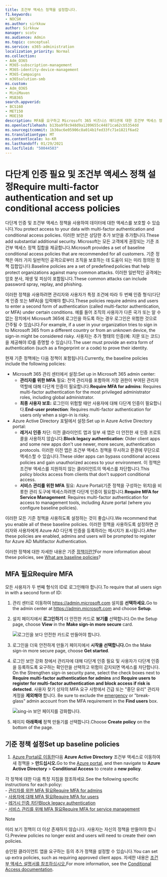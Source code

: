 ```yaml
---
title: 조건부 액세스 정책을 설정합니다.
f1.keywords:
- NOCSH
ms.author: sirkkuw
author: Sirkkuw
manager: scotv
ms.audience: Admin
ms.topic: conceptual
ms.service: o365-administration
localization_priority: Normal
ms.collection:
- Adm_O365
- M365-subscription-management
- M365-identity-device-management
- M365-Campaigns
- m365solution-smb
ms.custom:
- Adm_O365
- MiniMaven
- MSB365
search.appverid:
- BCS160
- MET150
- MOE150
description: MFA를 요구하고 Microsoft 365 비즈니스 에디션에 대한 조건부 액세스 정책을 설정하는 방법을 배워야 합니다.
ms.openlocfilehash: b13ba9f8c948d9a1209655c44871ca62cb5354dd
ms.sourcegitcommit: 1b30ac6e05906c8a014b1fed33fc71e1821f6ad2
ms.translationtype: MT
ms.contentlocale: ko-KR
ms.lasthandoff: 01/29/2021
ms.locfileid: "50044503"
---
```

# <a name="require-multi-factor-authentication-and-set-up-conditional-access-policies"></a><span data-ttu-id="5cd68-103">다단계 인증 필요 및 조건부 액세스 정책 설정</span><span class="sxs-lookup"><span data-stu-id="5cd68-103">Require multi-factor authentication and set up conditional access policies</span></span>

<span data-ttu-id="5cd68-104">다단계 인증 및 조건부 액세스 정책을 사용하여 데이터에 대한 액세스를 보호할 수 있습니다.</span><span class="sxs-lookup"><span data-stu-id="5cd68-104">You protect access to your data with multi-factor authentication and conditional access policies.</span></span> <span data-ttu-id="5cd68-105">이러한 보안은 상당한 추가 보안을 추가합니다.</span><span class="sxs-lookup"><span data-stu-id="5cd68-105">These add substantial additional security.</span></span> <span data-ttu-id="5cd68-106">Microsoft는 모든 고객에게 권장되는 기준 조건부 액세스 정책 집합을 제공합니다.</span><span class="sxs-lookup"><span data-stu-id="5cd68-106">Microsoft provides a set of baseline conditional access policies that are recommended for all customers.</span></span> <span data-ttu-id="5cd68-107">기준 정책은 여러 가지 일반적인 공격으로부터 조직을 보호하는 데 도움이 되는 미리 정의된 정책 집합입니다.</span><span class="sxs-lookup"><span data-stu-id="5cd68-107">Baseline policies are a set of predefined policies that help protect organizations against many common attacks.</span></span> <span data-ttu-id="5cd68-108">이러한 일반적인 공격에는 암호 분사, 재생 및 피싱이 포함됩니다.</span><span class="sxs-lookup"><span data-stu-id="5cd68-108">These common attacks can include password spray, replay, and phishing.</span></span>

<span data-ttu-id="5cd68-109">이러한 정책을 사용하려면 관리자와 사용자가 특정 조건에 따라 두 번째 인증 형식(다단계 인증 또는 MFA)을 입력해야 합니다.</span><span class="sxs-lookup"><span data-stu-id="5cd68-109">These policies require admins and users to enter a second form of authentication (called multi-factor authentication, or MFA) under certain conditions.</span></span> <span data-ttu-id="5cd68-110">예를 들어 조직의 사용자가 다른 국가 또는 알 수 없는 장치에서 Microsoft 365에 로그인을 하도록 하는 경우 로그인은 위험한 것으로 간주될 수 있습니다.</span><span class="sxs-lookup"><span data-stu-id="5cd68-110">For example, if a user in your organization tries to sign in to Microsoft 365 from a different country or from an unknown device, the sign-in might be considered risky.</span></span> <span data-ttu-id="5cd68-111">사용자는 추가 형태의 인증(예: 지문 또는 코드)을 제공해야 ID를 증명할 수 있습니다.</span><span class="sxs-lookup"><span data-stu-id="5cd68-111">The user must provide an extra form of authentication (such as a fingerprint or a code) to prove their identity.</span></span>

<span data-ttu-id="5cd68-112">현재 기준 정책에는 다음 정책이 포함됩니다.</span><span class="sxs-lookup"><span data-stu-id="5cd68-112">Currently, the baseline policies include the following policies:</span></span>

- <span data-ttu-id="5cd68-113">Microsoft 365 관리 센터에서 설정:</span><span class="sxs-lookup"><span data-stu-id="5cd68-113">Set up in Microsoft 365 admin center:</span></span>
  - <span data-ttu-id="5cd68-114">**관리자를 위한 MFA** 필요: 전역 관리자를 포함하여 가장 권한이 부여된 관리자 역할에 대해 다단계 인증이 필요합니다.</span><span class="sxs-lookup"><span data-stu-id="5cd68-114">**Require MFA for admins**: Requires multi-factor authentication for the most privileged administrator roles, including global administrator.</span></span>
  - <span data-ttu-id="5cd68-115">**최종 사용자 보호:** 로그인이 위험할 때만 사용자에 대해 다단계 인증이 필요합니다.</span><span class="sxs-lookup"><span data-stu-id="5cd68-115">**End-user protection**: Requires multi-factor authentication for users only when a sign-in is risky.</span></span> 
- <span data-ttu-id="5cd68-116">Azure Active Directory 포털에서 설정:</span><span class="sxs-lookup"><span data-stu-id="5cd68-116">Set up in Azure Active Directory portal:</span></span>
  - <span data-ttu-id="5cd68-117">**레거시 인증** 차단: 이전 클라이언트 앱과 일부 새 앱은 더 안전한 새 인증 프로토콜을 사용하지 않습니다.</span><span class="sxs-lookup"><span data-stu-id="5cd68-117">**Block legacy authentication**: Older client apps and some new apps don't use newer, more secure, authentication protocols.</span></span> <span data-ttu-id="5cd68-118">이러한 이전 앱은 조건부 액세스 정책을 무시하고 환경에 무단으로 액세스할 수 있습니다.</span><span class="sxs-lookup"><span data-stu-id="5cd68-118">These older apps can bypass conditional access policies and gain unauthorized access to your environment.</span></span> <span data-ttu-id="5cd68-119">이 정책은 조건부 액세스를 지원하지 않는 클라이언트의 액세스를 차단합니다.</span><span class="sxs-lookup"><span data-stu-id="5cd68-119">This policy blocks access from clients that don't support conditional access.</span></span> 
  - <span data-ttu-id="5cd68-120">**서비스 관리를 위한 MFA** 필요: Azure Portal(기준 정책을 구성하는 위치)을 비롯한 관리 도구에 액세스하려면 다단계 인증이 필요합니다.</span><span class="sxs-lookup"><span data-stu-id="5cd68-120">**Require MFA for Service Management**: Requires multi-factor authentication for access to management tools, including Azure portal (where you configure baseline policies).</span></span>

<span data-ttu-id="5cd68-121">이러한 모든 기준 정책을 사용하도록 설정하는 것이 좋습니다.</span><span class="sxs-lookup"><span data-stu-id="5cd68-121">We recommend that you enable all of these baseline policies.</span></span> <span data-ttu-id="5cd68-122">이러한 정책을 사용하도록 설정하면 관리자와 사용자에게 Azure AD 다단계 인증을 등록하라는 메시지가 표시됩니다.</span><span class="sxs-lookup"><span data-stu-id="5cd68-122">After these policies are enabled, admins and users will be prompted to register for Azure AD Multifactor Authentication.</span></span>

<span data-ttu-id="5cd68-123">이러한 정책에 대한 자세한 내용은 기준 [정책이란?](https://docs.microsoft.com/azure/active-directory/conditional-access/concept-baseline-protection)</span><span class="sxs-lookup"><span data-stu-id="5cd68-123">For more information about these policies, see [What are baseline policies](https://docs.microsoft.com/azure/active-directory/conditional-access/concept-baseline-protection)?</span></span>

## <a name="require-mfa"></a><span data-ttu-id="5cd68-124">MFA 필요</span><span class="sxs-lookup"><span data-stu-id="5cd68-124">Require MFA</span></span>

<span data-ttu-id="5cd68-125">모든 사용자가 두 번째 형식의 ID로 로그인해야 합니다.</span><span class="sxs-lookup"><span data-stu-id="5cd68-125">To require that all users sign in with a second form of ID:</span></span>

1. <span data-ttu-id="5cd68-126">관리 센터로 이동하여 <a href="https://go.microsoft.com/fwlink/p/?linkid=837890" target="_blank">https://admin.microsoft.com</a> 설치를 **선택하세요.**</span><span class="sxs-lookup"><span data-stu-id="5cd68-126">Go to the admin center at <a href="https://go.microsoft.com/fwlink/p/?linkid=837890" target="_blank">https://admin.microsoft.com</a> and choose **Setup**.</span></span>

2. <span data-ttu-id="5cd68-127">설치 페이지에서 **로그인하기** 더 안전한 카드로 **보기를** 선택합니다.</span><span class="sxs-lookup"><span data-stu-id="5cd68-127">On the Setup page, choose **View** in the **Make sign-in more secure** card.</span></span>

    ![로그인을 보다 안전한 카드로 만들어야 합니다.](../media/setupmfa.png)
3. <span data-ttu-id="5cd68-129">로그인을 더욱 안전하게 만들기 페이지에서 **시작을 선택합니다.**</span><span class="sxs-lookup"><span data-stu-id="5cd68-129">On the Make sign-in more secure page, choose **Get started**.</span></span>

4. <span data-ttu-id="5cd68-130">로그인 보안 강화 창에서 관리자에 대해 다단계  인증 필요 및 사용자가 다단계 인증을 등록하도록 요구하는 확인란을 선택하고 위험이 감지되면 액세스를 차단합니다. </span><span class="sxs-lookup"><span data-stu-id="5cd68-130">On the Strengthen sign-in security pane, select the check boxes next to **Require multi-factor authentication for admins** and **Require users to register for multi-factor authentication and block access if risk is detected**.</span></span>
    <span data-ttu-id="5cd68-131">사용자 찾기 상자의 MFA 요구 사항에서 긴급 또는 "중단 유리" 관리자 계정을 **제외해야** 합니다. [](m365-campaigns-protect-admin-accounts.md#create-an-emergency-admin-account)</span><span class="sxs-lookup"><span data-stu-id="5cd68-131">Be sure to exclude the [emergency](m365-campaigns-protect-admin-accounts.md#create-an-emergency-admin-account) or "break-glass" admin account from the MFA requirement in the **Find users** box.</span></span>

    ![sing-in 보안 페이지를 강화합니다.](../media/requiremfa.png)

5. <span data-ttu-id="5cd68-133">페이지 **아래쪽에** 정책 만들기를 선택합니다.</span><span class="sxs-lookup"><span data-stu-id="5cd68-133">Choose **Create policy** on the bottom of the page.</span></span>

## <a name="set-up-baseline-policies"></a><span data-ttu-id="5cd68-134">기준 정책 설정</span><span class="sxs-lookup"><span data-stu-id="5cd68-134">Set up baseline policies</span></span>

1. <span data-ttu-id="5cd68-135">[Azure Portal로 이동한](https://portal.azure.com)다음 **Azure Active Directory** 조건부 액세스로 이동하여 새 정책을 \>  **만드십시오.**</span><span class="sxs-lookup"><span data-stu-id="5cd68-135">Go to the [Azure portal](https://portal.azure.com), and then navigate to **Azure Active Directory** \> **Conditional Access** to create a **new policy**.</span></span>

<span data-ttu-id="5cd68-136">각 정책에 대한 다음 특정 지침을 참조하세요.</span><span class="sxs-lookup"><span data-stu-id="5cd68-136">See the following specific instructions for each policy:</span></span> <br>
    - [<span data-ttu-id="5cd68-137">관리자를 위한 MFA 필요</span><span class="sxs-lookup"><span data-stu-id="5cd68-137">Require MFA for admins</span></span>](https://docs.microsoft.com/azure/active-directory/conditional-access/howto-baseline-protect-administrators) <br>
    - [<span data-ttu-id="5cd68-138">사용자에 대해 MFA 필요</span><span class="sxs-lookup"><span data-stu-id="5cd68-138">Require MFA for users</span></span>](https://docs.microsoft.com/azure/active-directory/conditional-access/howto-baseline-protect-end-users) <br>
    - [<span data-ttu-id="5cd68-139">레거시 인증 차단</span><span class="sxs-lookup"><span data-stu-id="5cd68-139">Block legacy authentication</span></span>](https://docs.microsoft.com/azure/active-directory/conditional-access/howto-baseline-protect-legacy-auth) <br>
    - [<span data-ttu-id="5cd68-140">서비스 관리를 위해 MFA 필요</span><span class="sxs-lookup"><span data-stu-id="5cd68-140">Require MFA for service management</span></span>](https://docs.microsoft.com/azure/active-directory/conditional-access/howto-baseline-protect-azure)

> [!NOTE]
> <span data-ttu-id="5cd68-141">미리 보기 정책이 더 이상 존재하지 않습니다. 사용자는 자신의 정책을 만들어야 합니다.</span><span class="sxs-lookup"><span data-stu-id="5cd68-141">Preview policies no longer exist and users will need to create their own policies.</span></span>

<span data-ttu-id="5cd68-142">승인된 클라이언트 앱을 요구하는 등의 추가 정책을 설정할 수 있습니다.</span><span class="sxs-lookup"><span data-stu-id="5cd68-142">You can set up extra policies, such as requiring approved client apps.</span></span> <span data-ttu-id="5cd68-143">자세한 내용은 [조건부 액세스 설명서를 참조하십시오.](https://docs.microsoft.com/azure/active-directory/conditional-access/)</span><span class="sxs-lookup"><span data-stu-id="5cd68-143">For more information, see the [Conditional Access documentation](https://docs.microsoft.com/azure/active-directory/conditional-access/).</span></span>
